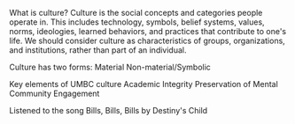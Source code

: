What is culture?
	Culture is the social concepts and categories people operate in.
	This includes technology, symbols, belief systems, values, norms, ideologies, learned behaviors, and practices that contribute to one's life.
	We should consider culture as characteristics of groups, organizations, and institutions, rather than part of an individual.

Culture has two forms:
	Material
	Non-material/Symbolic

Key elements of UMBC culture
	Academic Integrity
	Preservation of Mental
	Community Engagement

Listened to the song Bills, Bills, Bills by Destiny's Child